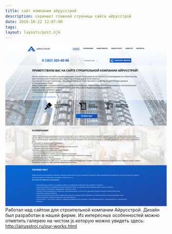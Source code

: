 ```yaml
---
title: сайт компании айрусстрой
description: скриншот главной страницы сайта айрусстрой
date: 2016-10-22 12:07:00
tags:
layout: layouts/post.njk
---
```

![скриншот главной страницы сайта компании айрусстрой](/img/айрусстрой/главная.jpeg)
Работал над сайтом для строительной компании Айрусстрой.
Дизайн был разработан в нашей фирме. Из интересных особенностей можно отметить галерею на чистом js которую можно увидеть здесь: http://airusstroi.ru/our-works.html
